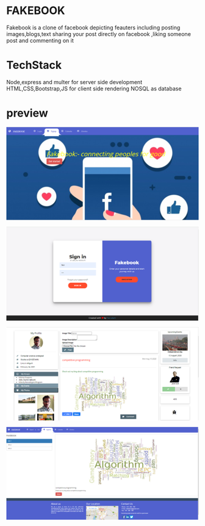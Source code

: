 # FAKEBOOK

Fakebook is a clone of facebook depicting feauters including posting images,blogs,text sharing your post directly on facebook ,liking someone post and commenting on it


# TechStack

Node,express and multer for server side development
HTML,CSS,Bootstrap,JS for client side rendering
NOSQL as database


# preview


![alt text](https://github.com/zhcet19/Facebook-Clone/blob/master/pictures/front%20page.png)




![alt text](https://github.com/zhcet19/Facebook-Clone/blob/master/pictures/login%20page.png)





![alt text](https://github.com/zhcet19/Facebook-Clone/blob/master/pictures/main%20page.png)




![alt text](https://github.com/zhcet19/Facebook-Clone/blob/master/pictures/detail%20page.png)



